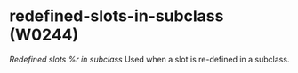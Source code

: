 # redefined-slots-in-subclass (W0244)

*Redefined slots %r in subclass* Used when a slot is re-defined in a
subclass.
